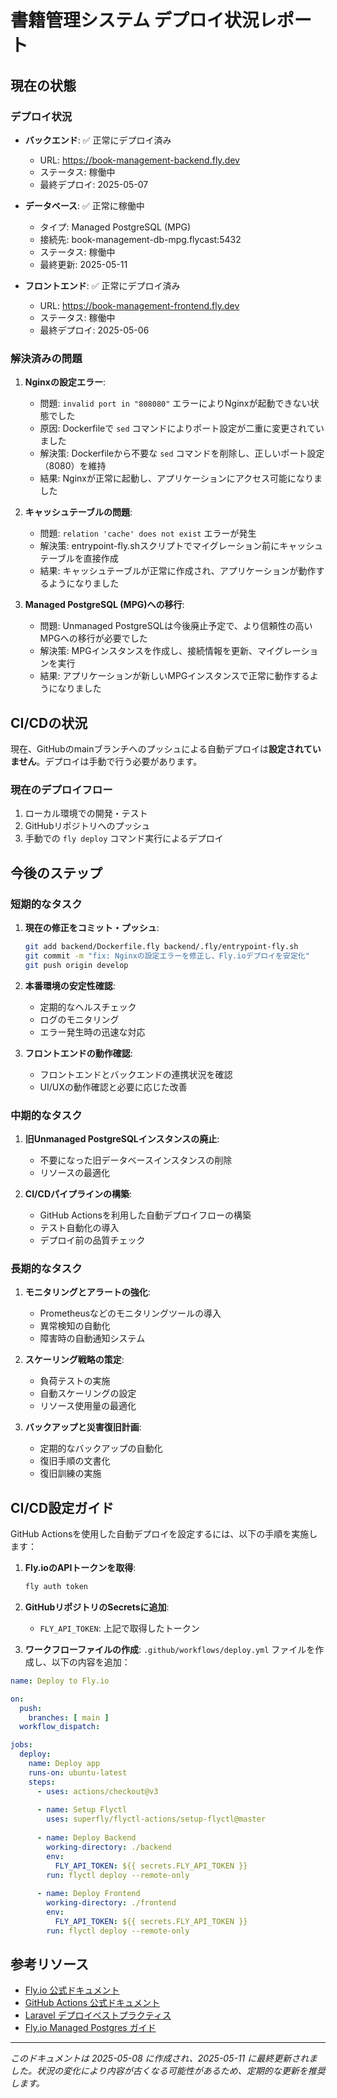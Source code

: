 # 書籍管理システム デプロイ状況レポート

## 現在の状態

### デプロイ状況

- **バックエンド**: ✅ 正常にデプロイ済み
  - URL: https://book-management-backend.fly.dev
  - ステータス: 稼働中
  - 最終デプロイ: 2025-05-07

- **データベース**: ✅ 正常に稼働中
  - タイプ: Managed PostgreSQL (MPG)
  - 接続先: book-management-db-mpg.flycast:5432
  - ステータス: 稼働中
  - 最終更新: 2025-05-11

- **フロントエンド**: ✅ 正常にデプロイ済み
  - URL: https://book-management-frontend.fly.dev
  - ステータス: 稼働中
  - 最終デプロイ: 2025-05-06

### 解決済みの問題

1. **Nginxの設定エラー**: 
   - 問題: `invalid port in "808080"` エラーによりNginxが起動できない状態でした
   - 原因: Dockerfileで `sed` コマンドによりポート設定が二重に変更されていました
   - 解決策: Dockerfileから不要な `sed` コマンドを削除し、正しいポート設定（8080）を維持
   - 結果: Nginxが正常に起動し、アプリケーションにアクセス可能になりました

2. **キャッシュテーブルの問題**:
   - 問題: `relation 'cache' does not exist` エラーが発生
   - 解決策: entrypoint-fly.shスクリプトでマイグレーション前にキャッシュテーブルを直接作成
   - 結果: キャッシュテーブルが正常に作成され、アプリケーションが動作するようになりました

3. **Managed PostgreSQL (MPG)への移行**:
   - 問題: Unmanaged PostgreSQLは今後廃止予定で、より信頼性の高いMPGへの移行が必要でした
   - 解決策: MPGインスタンスを作成し、接続情報を更新、マイグレーションを実行
   - 結果: アプリケーションが新しいMPGインスタンスで正常に動作するようになりました

## CI/CDの状況

現在、GitHubのmainブランチへのプッシュによる自動デプロイは**設定されていません**。デプロイは手動で行う必要があります。

### 現在のデプロイフロー

1. ローカル環境での開発・テスト
2. GitHubリポジトリへのプッシュ
3. 手動での `fly deploy` コマンド実行によるデプロイ

## 今後のステップ

### 短期的なタスク

1. **現在の修正をコミット・プッシュ**:
   ```bash
   git add backend/Dockerfile.fly backend/.fly/entrypoint-fly.sh
   git commit -m "fix: Nginxの設定エラーを修正し、Fly.ioデプロイを安定化"
   git push origin develop
   ```

2. **本番環境の安定性確認**:
   - 定期的なヘルスチェック
   - ログのモニタリング
   - エラー発生時の迅速な対応

3. **フロントエンドの動作確認**:
   - フロントエンドとバックエンドの連携状況を確認
   - UI/UXの動作確認と必要に応じた改善

### 中期的なタスク

1. **旧Unmanaged PostgreSQLインスタンスの廃止**:
   - 不要になった旧データベースインスタンスの削除
   - リソースの最適化

2. **CI/CDパイプラインの構築**:
   - GitHub Actionsを利用した自動デプロイフローの構築
   - テスト自動化の導入
   - デプロイ前の品質チェック

### 長期的なタスク

1. **モニタリングとアラートの強化**:
   - Prometheusなどのモニタリングツールの導入
   - 異常検知の自動化
   - 障害時の自動通知システム

2. **スケーリング戦略の策定**:
   - 負荷テストの実施
   - 自動スケーリングの設定
   - リソース使用量の最適化

3. **バックアップと災害復旧計画**:
   - 定期的なバックアップの自動化
   - 復旧手順の文書化
   - 復旧訓練の実施

## CI/CD設定ガイド

GitHub Actionsを使用した自動デプロイを設定するには、以下の手順を実施します：

1. **Fly.ioのAPIトークンを取得**:
   ```bash
   fly auth token
   ```

2. **GitHubリポジトリのSecretsに追加**:
   - `FLY_API_TOKEN`: 上記で取得したトークン

3. **ワークフローファイルの作成**:
   `.github/workflows/deploy.yml` ファイルを作成し、以下の内容を追加：

```yaml
name: Deploy to Fly.io

on:
  push:
    branches: [ main ]
  workflow_dispatch:

jobs:
  deploy:
    name: Deploy app
    runs-on: ubuntu-latest
    steps:
      - uses: actions/checkout@v3
      
      - name: Setup Flyctl
        uses: superfly/flyctl-actions/setup-flyctl@master
      
      - name: Deploy Backend
        working-directory: ./backend
        env:
          FLY_API_TOKEN: ${{ secrets.FLY_API_TOKEN }}
        run: flyctl deploy --remote-only
      
      - name: Deploy Frontend
        working-directory: ./frontend
        env:
          FLY_API_TOKEN: ${{ secrets.FLY_API_TOKEN }}
        run: flyctl deploy --remote-only
```

## 参考リソース

- [Fly.io 公式ドキュメント](https://fly.io/docs/)
- [GitHub Actions 公式ドキュメント](https://docs.github.com/ja/actions)
- [Laravel デプロイベストプラクティス](https://laravel.com/docs/deployment)
- [Fly.io Managed Postgres ガイド](https://fly.io/docs/postgres/)

---

*このドキュメントは 2025-05-08 に作成され、2025-05-11 に最終更新されました。状況の変化により内容が古くなる可能性があるため、定期的な更新を推奨します。*
